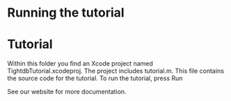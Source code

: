 Running the tutorial
====================


Tutorial
========
Within this folder you find an Xcode project named TightdbTutorial.xcodeproj.
The project includes tutorial.m.
This file contains the source code for the tutorial. 
To run the tutorial, press Run

See our website for more documentation.
